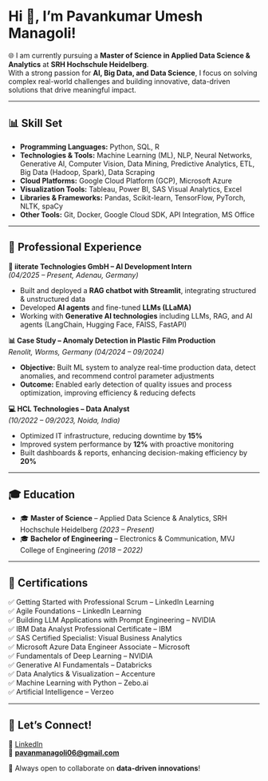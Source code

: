 # Hi 👋, I’m Pavankumar Umesh Managoli!  

🌐 I am currently pursuing a **Master of Science in Applied Data Science & Analytics** at **SRH Hochschule Heidelberg**.  
With a strong passion for **AI, Big Data, and Data Science**, I focus on solving complex real-world challenges and building innovative, data-driven solutions that drive meaningful impact.  

---



## 📊 Skill Set

- **Programming Languages:** Python, SQL, R  
- **Technologies & Tools:** Machine Learning (ML), NLP, Neural Networks, Generative AI, Computer Vision, Data Mining, Predictive Analytics, ETL, Big Data (Hadoop, Spark), Data Scraping  
- **Cloud Platforms:** Google Cloud Platform (GCP), Microsoft Azure  
- **Visualization Tools:** Tableau, Power BI, SAS Visual Analytics, Excel  
- **Libraries & Frameworks:** Pandas, Scikit-learn, TensorFlow, PyTorch, NLTK, spaCy  
- **Other Tools:** Git, Docker, Google Cloud SDK, API Integration, MS Office  

---

## 💼 Professional Experience  

**🚀 iiterate Technologies GmbH – AI Development Intern**  
*(04/2025 – Present, Adenau, Germany)*  
- Built and deployed a **RAG chatbot with Streamlit**, integrating structured & unstructured data  
- Developed **AI agents** and fine-tuned **LLMs (LLaMA)**  
- Working with **Generative AI technologies** including LLMs, RAG, and AI agents (LangChain, Hugging Face, FAISS, FastAPI)  

**📊 Case Study – Anomaly Detection in Plastic Film Production**  
*Renolit, Worms, Germany (04/2024 – 09/2024)*  
- **Objective:** Built ML system to analyze real-time production data, detect anomalies, and recommend control parameter adjustments  
- **Outcome:** Enabled early detection of quality issues and process optimization, improving efficiency & reducing defects  

**💻 HCL Technologies – Data Analyst**  
*(10/2022 – 09/2023, Noida, India)*  
- Optimized IT infrastructure, reducing downtime by **15%**  
- Improved system performance by **12%** with proactive monitoring  
- Built dashboards & reports, enhancing decision-making efficiency by **20%**  

---

## 🎓 Education  

- 🎓 **Master of Science** – Applied Data Science & Analytics, SRH Hochschule Heidelberg *(2023 – Present)*  
- 🎓 **Bachelor of Engineering** – Electronics & Communication, MVJ College of Engineering *(2018 – 2022)*  

---

## 📜 Certifications  

✅ Getting Started with Professional Scrum – LinkedIn Learning  
✅ Agile Foundations – LinkedIn Learning  
✅ Building LLM Applications with Prompt Engineering – NVIDIA  
✅ IBM Data Analyst Professional Certificate – IBM  
✅ SAS Certified Specialist: Visual Business Analytics  
✅ Microsoft Azure Data Engineer Associate – Microsoft  
✅ Fundamentals of Deep Learning – NVIDIA  
✅ Generative AI Fundamentals – Databricks  
✅ Data Analytics & Visualization – Accenture  
✅ Machine Learning with Python – Zebo.ai  
✅ Artificial Intelligence – Verzeo  

---

## 📢 Let’s Connect!  

🔗 [LinkedIn](https://www.linkedin.com/in/pavankumarmanagoli)  
📧 **pavanmanagoli06@gmail.com**  

🚀 Always open to collaborate on **data-driven innovations**!  
